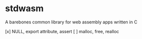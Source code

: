 # stdwasm

A barebones common library for web assembly apps written in C

[x] NULL, export attribute, assert
[ ] malloc, free, realloc
